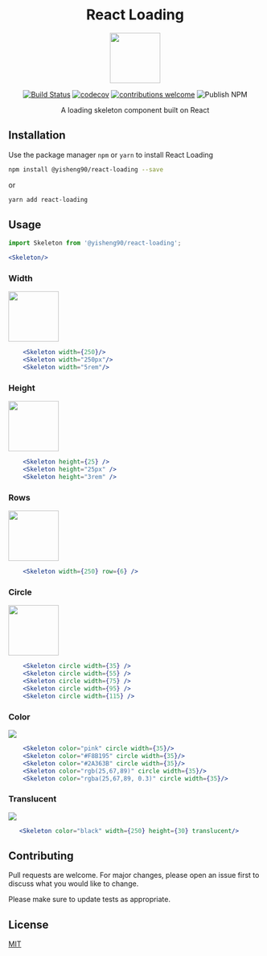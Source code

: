 <div align="center">

# React Loading

<img src="https://media1.tenor.com/images/3afe6a6b40c4ed1c2ad273286b087e0f/tenor.gif?itemid=16905458" height="100"> 

[![Build Status](https://travis-ci.org/yisheng90/react-loading.png?branch=master)](https://travis-ci.org/yisheng90/react-loading)
[![codecov](https://codecov.io/gh/yisheng90/react-loading/branch/master/graph/badge.svg)](https://codecov.io/gh/yisheng90/react-loading)
[![contributions welcome](https://img.shields.io/badge/contributions-welcome-brightgreen.svg?style=flat)](https://github.com/dwyl/esta/issues)
![Publish NPM](https://github.com/yisheng90/react-loading/workflows/Publish%20NPM/badge.svg)

A loading skeleton component built on React
</div>


## Installation

Use the package manager `npm` or `yarn` to install React Loading

```bash
npm install @yisheng90/react-loading --save
```

or

```bash
yarn add react-loading
```

## Usage

```jsx
import Skeleton from '@yisheng90/react-loading';

<Skeleton/>

```

### Width


<img src="https://i.imgur.com/8wAUZX4.gif" height="100">

```jsx
    <Skeleton width={250}/>
    <Skeleton width="250px"/>
    <Skeleton width="5rem"/>
```

### Height

<img src="https://i.imgur.com/k7LDwjD.gif" height="100">

```jsx
    <Skeleton height={25} />
    <Skeleton height="25px" />
    <Skeleton height="3rem" />
```

### Rows

<img src="https://i.imgur.com/bA5LKdJ.gif" height="100">

```jsx
    <Skeleton width={250} row={6} />
```

### Circle

<img src="https://media.tenor.com/images/1def707702cd55ef88a6fb56ca85ed32/tenor.gif" height="100">

```jsx
    <Skeleton circle width={35} />
    <Skeleton circle width={55} />
    <Skeleton circle width={75} />
    <Skeleton circle width={95} />
    <Skeleton circle width={115} />
```


### Color

<img src="https://media1.tenor.com/images/864728696b8974c3b7ddb69985982dee/tenor.gif?itemid=16905339">


```jsx
    <Skeleton color="pink" circle width={35}/>
    <Skeleton color="#F8B195" circle width={35}/>
    <Skeleton color="#2A363B" circle width={35}/>
    <Skeleton color="rgb(25,67,89)" circle width={35}/>
    <Skeleton color="rgba(25,67,89, 0.3)" circle width={35}/>
```

### Translucent

<img src="https://media.tenor.com/images/b4889c52dff909fcc84a6038b466f8ae/tenor.gif">

```jsx
   <Skeleton color="black" width={250} height={30} translucent/>
```

## Contributing

Pull requests are welcome. For major changes, please open an issue first to discuss what you would like to change.

Please make sure to update tests as appropriate.

## License

[MIT](https://choosealicense.com/licenses/mit/)
